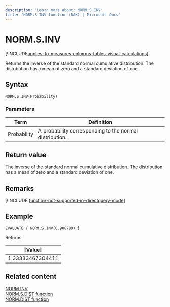 ```yaml
---
description: "Learn more about: NORM.S.INV"
title: "NORM.S.INV function (DAX) | Microsoft Docs"
---
```

# NORM.S.INV

[!INCLUDE[applies-to-measures-columns-tables-visual-calculations](includes/applies-to-measures-columns-tables-visual-calculations.md)]

Returns the inverse of the standard normal cumulative distribution. The distribution has a mean of zero and a standard deviation of one.

## Syntax  
  
```dax
NORM.S.INV(Probability)
```
  
### Parameters  
  
|Term|Definition|  
|--------|--------------|  
|Probability|A probability corresponding to the normal distribution.|  
  
## Return value

The inverse of the standard normal cumulative distribution. The distribution has a mean of zero and a standard deviation of one.
  
## Remarks

[!INCLUDE [function-not-supported-in-directquery-mode](includes/function-not-supported-in-directquery-mode.md)]

## Example  
  
```dax
EVALUATE { NORM.S.INV(0.908789) }
```

Returns

|[Value]  |
|---------|
|1.33333467304411    |

## Related content  

[NORM.INV](norm-inv-function-dax.md)  
[NORM.S.DIST function](norm-s-dist-function-dax.md)  
[NORM.DIST function](norm-dist-function-dax.md)  
